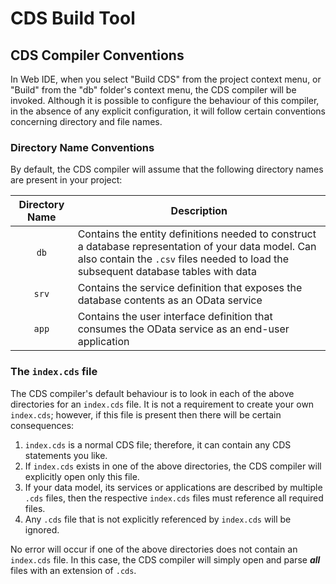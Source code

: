 # CDS Build Tool

## CDS Compiler Conventions

In Web IDE, when you select "Build CDS" from the project context menu, or "Build" from the "db" folder's context menu, the CDS compiler will be invoked.  Although it is possible to configure the behaviour of this compiler, in the absence of any explicit configuration, it will follow certain conventions concerning directory and file names.

### Directory Name Conventions
By default, the CDS compiler will assume that the following directory names are present in your project:

| Directory Name | Description
|:-:|---
| `db` | Contains the entity definitions needed to construct a database representation of your data model.  Can also contain the `.csv` files needed to load the subsequent database tables with data
| `srv` | Contains the service definition that exposes the database contents as an OData service 
| `app` | Contains the user interface definition that consumes the OData service as an end-user application

### The `index.cds` file
The CDS compiler's default behaviour is to look in each of the above directories for an `index.cds` file.  It is not a requirement to create your own `index.cds`; however, if this file is present then there will be certain consequences:

1. `index.cds` is a normal CDS file; therefore, it can contain any CDS statements you like.
1. If `index.cds` exists in one of the above directories, the CDS compiler will explicitly open only this file.
1. If your data model, its services or applications are described by multiple `.cds` files, then the respective `index.cds` files must reference all required files.
1. Any `.cds` file that is not explicitly referenced by `index.cds` will be ignored.

No error will occur if one of the above directories does not contain an `index.cds` file.  In this case, the CDS compiler will simply open and parse ***all*** files with an extension of `.cds`.

